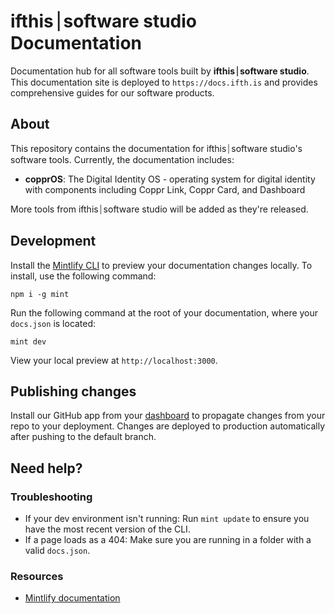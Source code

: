 # ifthis⏐software studio Documentation

Documentation hub for all software tools built by **ifthis⏐software studio**. This documentation site is deployed to `https://docs.ifth.is` and provides comprehensive guides for our software products.

## About

This repository contains the documentation for ifthis⏐software studio's software tools. Currently, the documentation includes:

- **copprOS**: The Digital Identity OS - operating system for digital identity with components including Coppr Link, Coppr Card, and Dashboard

More tools from ifthis⏐software studio will be added as they're released.

## Development

Install the [Mintlify CLI](https://www.npmjs.com/package/mint) to preview your documentation changes locally. To install, use the following command:

```
npm i -g mint
```

Run the following command at the root of your documentation, where your `docs.json` is located:

```
mint dev
```

View your local preview at `http://localhost:3000`.

## Publishing changes

Install our GitHub app from your [dashboard](https://dashboard.mintlify.com/settings/organization/github-app) to propagate changes from your repo to your deployment. Changes are deployed to production automatically after pushing to the default branch.

## Need help?

### Troubleshooting

- If your dev environment isn't running: Run `mint update` to ensure you have the most recent version of the CLI.
- If a page loads as a 404: Make sure you are running in a folder with a valid `docs.json`.

### Resources
- [Mintlify documentation](https://mintlify.com/docs)
